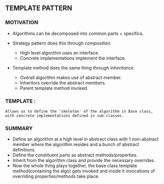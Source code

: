 ## TEMPLATE PATTERN

### MOTIVATION

- Algorithms can be decomposed into common parts + specifics.
- Strategy pattern does this through *composition*.

    - High level algorithm uses an interface.
    - Concrete implementations implement the interface.

- Template method does the same thing through *inheritance*.

    - Overall algorithm makes use of abstract member.
    - Inheritors override the abstract members.
    - Parent template method invoked.

### TEMPLATE :
    Allows us to define the 'skeleton' of the algorithm in Base class, with concrete implementations defined in sub-classes. 

### SUMMARY

- Define an algorithm at a high level in abstract class with 1 non-abstract member where the algorithm resides and a bunch of abstract definitions.
- Define the constituent parts as abstract methods/properties.
- Inherit from the algorithm class and provide the necessary overrides.
- Now the whole thing plays together, the base class template method(containing the algo) gets invoked and inside it invocations of overriding properties/methods take place.
